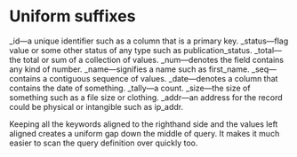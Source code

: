 # Uniform suffixes

_id—a unique identifier such as a column that is a primary key.
_status—flag value or some other status of any type such as publication_status.
_total—the total or sum of a collection of values.
_num—denotes the field contains any kind of number.
_name—signifies a name such as first_name.
_seq—contains a contiguous sequence of values.
_date—denotes a column that contains the date of something.
_tally—a count.
_size—the size of something such as a file size or clothing.
_addr—an address for the record could be physical or intangible such as ip_addr.

Keeping all the keywords aligned to the righthand side and the values left aligned creates a uniform gap down the middle of query. It makes it much easier to scan the query definition over quickly too.
